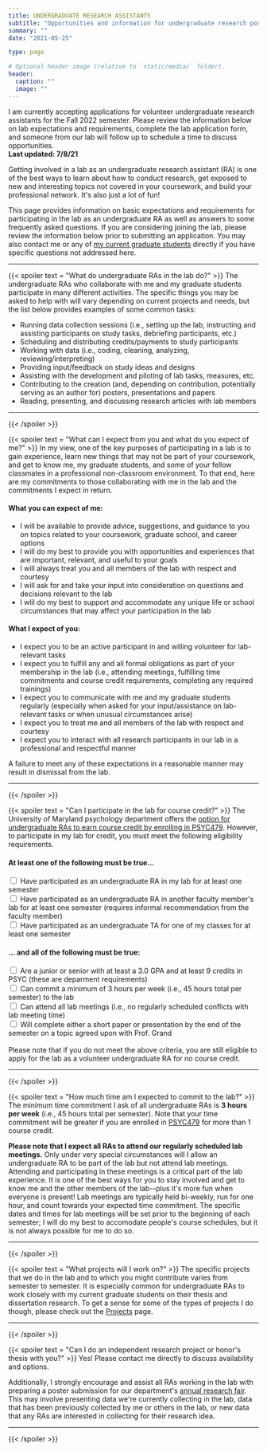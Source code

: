 ```yaml
---
title: UNDERGRADUATE RESEARCH ASSISTANTS
subtitle: "Opportunities and information for undergraduate research positions"
summary: ""
date: "2021-05-25"

type: page

# Optional header image (relative to `static/media/` folder).
header:
  caption: ""
  image: ""
---
```

<!-- Accepting new undergraduate RAs -->
<div class = "alert alert-success">
  <div class = "row">
    <div class = "col-md-12">
      I am currently accepting applications for volunteer undergraduate research assistants for the Fall 2022 semester. Please review the information below on lab expectations and requirements, complete the lab application form, and someone from our lab will follow up to schedule a time to discuss opportunities.
      <br><span style="font-weight: bold">Last updated: 7/8/21</span>
    </div>
  </div>
</div>

<!-- May be accepting new undergraduate RAs -->
<!-- <div class = "alert alert-warning">
  <div class = "row">
      <div class = "col-md-12">
        I don't currently have openings for additional undergraduate research assistants for the Fall 2022 semester. However, there is a possibility that additional research projects and/or needs may arise for which we could use assistance. If you'd like to be considered for those opportunities, please review the information below on lab expectations and requirements, complete the lab application form, and someone from our lab will contact should any opportunities arise.
        <br><span style="font-weight: bold">Last updated: 5/25/21</span>
      </div>
  </div>
</div> -->

<!-- Not accepting new undergraduate RAs -->
<!-- <div class = "alert alert-danger">
  <div class = "row">
      <div class = "col-md-12">
        I don't currently have openings for additional undergraduate research assistants and do not anticipate further opportunities to participate in the lab for the Fall 2022 semester. If you are interested in joining the lab at some point in the future, please check back after the current semester has ended and prior to the start of next semester.
        <br><span style="font-weight: bold">Last updated: 5/25/21</span>
      </div>
  </div>
</div> -->

Getting involved in a lab as an undergraduate research assistant (RA) is one of the best ways to learn about how to conduct research, get exposed to new and interesting topics not covered in your coursework, and build your professional network. It's also just a lot of fun!

This page provides information on basic expectations and requirements for participating in the lab as an undergraduate RA as well as answers to some frequently asked questions. If you are considering joining the lab, please review the information below prior to submitting an application. You may also contact me or any of [my current graduate students](/people) directly if you have specific questions not addressed here.
<hr>

{{< spoiler text = "What do undergraduate RAs in the lab do?" >}}
The undergraduate RAs who collaborate with me and my graduate students participate in many different activities. The specific things you may be asked to help with will vary depending on current projects and needs, but the list below provides examples of some common tasks:

- Running data collection sessions (i.e., setting up the lab, instructing and assisting participants on study tasks, debriefing participants, etc.)
- Scheduling and distributing credits/payments to study participants
- Working with data (i.e., coding, cleaning, analyzing, reviewing/interpreting)
- Providing input/feedback on study ideas and designs
- Assisting with the development and piloting of lab tasks, measures, etc.
- Contributing to the creation (and, depending on contribution, potentially serving as an author for) posters, presentations and papers
- Reading, presenting, and discussing research articles with lab members
<hr>
{{< /spoiler >}}


{{< spoiler text = "What can I expect from you and what do you expect of me?" >}}
In my view, one of the key purposes of participating in a lab is to gain experience, learn new things that may not be part of your coursework, and get to know me, my graduate students, and some of your fellow classmates in a professional non-classroom environment. To that end, here are my commitments to those collaborating with me in the lab and the commitments I expect in return.

#### What you can expect of me:
- I will be available to provide advice, suggestions, and guidance to you on topics related to your coursework, graduate school, and career options
- I will do my best to provide you with opportunities and experiences that are important, relevant, and useful to your goals
- I will always treat you and all members of the lab with respect and courtesy
- I will ask for and take your input into consideration on questions and decisions relevant to the lab
- I wlil do my best to support and accommodate any unique life or school circumstances that may affect your participation in the lab

#### What I expect of you:
- I expect you to be an active participant in and willing volunteer for lab-relevant tasks
- I expect you to fulfill any and all formal obligations as part of your membership in the lab (i.e., attending meetings, fulfilling time commitments and course credit requirements, completing any required trainings)
- I expect you to communicate with me and my graduate students regularly (especially when asked for your input/assistance on lab-relevant tasks or when unusual circumstances arise)
- I expect you to treat me and all members of the lab with respect and courtesy
- I expect you to interact with all research participants in our lab in a professional and respectful manner

A failure to meet any of these expectations in a reasonable manner may result in dismissal from the lab.
<hr>
{{< /spoiler >}}


{{< spoiler text = "Can I participate in the lab for course credit?" >}}
The University of Maryland psychology department offers the [option for undergraduate RAs to earn course credit by enrolling in PSYC479](https://psyc.umd.edu/undergraduate/psyc-forms). However, to participate in my lab for credit, you must meet the following eligibility requirements.

#### At least one of the following must be true...
<div class = "form-check">
  <input id = "myRA" class = "form-check-input" type = "checkbox" value = "">
  <label class = "form-check-label" for = "myRA">
  Have participated as an undergraduate RA in my lab for at least one semester
  </label>
</div>
<div class = "form-check">
  <input id = "otherRA" class = "form-check-input" type = "checkbox" value = "">
  <label class = "form-check-label" for = "otherRA">
  Have participated as an undergraduate RA in another faculty member's lab for at least one semester (requires informal recommendation from the faculty member)
  </label>
</div>
<div class = "form-check">
  <input id = "myTA" class = "form-check-input" type = "checkbox" value = "">
  <label class = "form-check-label" for = "myTA">
  Have participated as an undergraduate TA for one of my classes for at least one semester
  </label>
</div>

#### ... and all of the following must be true:
<div class = "form-check">
  <input id = "raRequirements" class = "form-check-input" type = "checkbox" value = "">
  <label class = "form-check-label" for = "raRequirements">
  Are a junior or senior with at least a 3.0 GPA and at least 9 credits in PSYC (these are deparment requirements)
  </label>
</div>
<div class = "form-check">
  <input id = "raHours" class = "form-check-input" type = "checkbox" value = "">
  <label class = "form-check-label" for = "raHours">
  Can commit a minimum of 3 hours per week (i.e., 45 hours total per semester) to the lab
  </label>
</div>
<div class = "form-check">
  <input id = "raMtg" class = "form-check-input" type = "checkbox" value = "">
  <label class = "form-check-label" for = "raMtg">
  Can attend all lab meetings (i.e., no regularly scheduled conflicts with lab meeting time)
  </label>
</div>
<div class = "form-check">
  <input id = "raAssignment" class = "form-check-input" type = "checkbox" value = "">
  <label class = "form-check-label" for = "raAssignment">
  Will complete either a short paper or presentation by the end of the semester on a topic agreed upon with Prof. Grand
  </label>
</div>
<br>
Please note that if you do not meet the above criteria, you are still eligible to apply for the lab as a volunteer undergraduate RA for no course credit. 
<hr>
{{< /spoiler >}}


{{< spoiler text = "How much time am I expected to commit to the lab?" >}}
The minimum time commitment I ask of all undergraduate RAs is **3 hours per week** (i.e., 45 hours total per semester). Note that your time commitment will be greater if you are enrolled in [PSYC479](https://psyc.umd.edu/undergraduate/psyc-forms) for more than 1 course credit.

**Please note that I expect all RAs to attend our regularly scheduled lab meetings.** Only under very special circumstances will I allow an undergraduate RA to be part of the lab but not attend lab meetings. Attending and participating in these meetings is a critical part of the lab experience. It is one of the best ways for you to stay involved and get to know me and the other members of the lab--plus it's more fun when everyone is present! Lab meetings are typically held bi-weekly, run for one hour, and count towards your expected time commitment. The specific dates and times for lab meetings will be set prior to the beginning of each semester; I will do my best to accomodate people's course schedules, but it is not always possible for me to do so.
<hr>
{{< /spoiler >}}


{{< spoiler text = "What projects will I work on?" >}}
The specific projects that we do in the lab and to which you might contribute varies from semester to semester. It is especially common for undergraduate RAs to work closely with my current graduate students on their thesis and dissertation research. To get a sense for some of the types of projects I do though, please check out the [Projects](/projects-home) page. 
<hr>
{{< /spoiler >}}


{{< spoiler text = "Can I do an independent research project or honor's thesis with you?" >}}
Yes! Please contact me directly to discuss availability and options.

Additionally, I strongly encourage and assist all RAs working in the lab with preparing a poster submission for our department's [annual research fair](https://psyc.umd.edu/undergraduate/undergraduate-research-day). This may involve presenting data we're currently collecting in the lab, data that has been previously collected by me or others in the lab, or new data that any RAs are interested in collecting for their research idea.
<hr>
{{< /spoiler >}}
